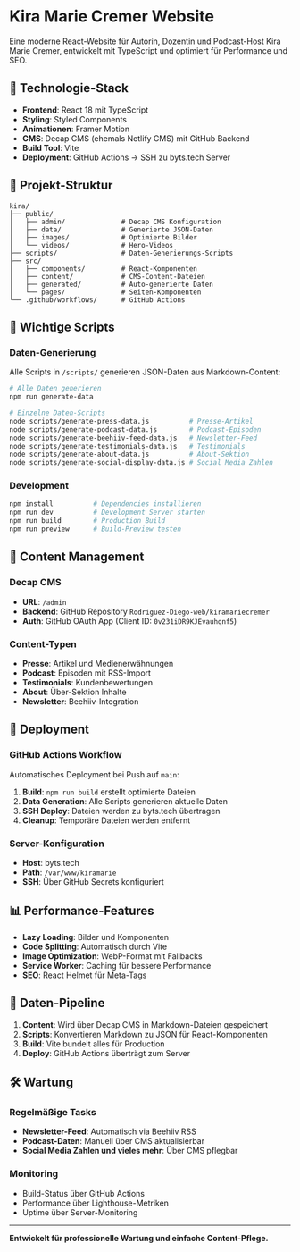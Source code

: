 # Kira Marie Cremer Website

Eine moderne React-Website für Autorin, Dozentin und Podcast-Host Kira Marie Cremer, entwickelt mit TypeScript und optimiert für Performance und SEO.

## 🚀 Technologie-Stack

- **Frontend**: React 18 mit TypeScript
- **Styling**: Styled Components
- **Animationen**: Framer Motion
- **CMS**: Decap CMS (ehemals Netlify CMS) mit GitHub Backend
- **Build Tool**: Vite
- **Deployment**: GitHub Actions → SSH zu byts.tech Server

## 📁 Projekt-Struktur

```
kira/
├── public/
│   ├── admin/              # Decap CMS Konfiguration
│   ├── data/               # Generierte JSON-Daten
│   ├── images/             # Optimierte Bilder
│   └── videos/             # Hero-Videos
├── scripts/                # Daten-Generierungs-Scripts
├── src/
│   ├── components/         # React-Komponenten
│   ├── content/            # CMS-Content-Dateien
│   ├── generated/          # Auto-generierte Daten
│   └── pages/              # Seiten-Komponenten
└── .github/workflows/      # GitHub Actions
```

## 🔧 Wichtige Scripts

### Daten-Generierung
Alle Scripts in `/scripts/` generieren JSON-Daten aus Markdown-Content:

```bash
# Alle Daten generieren
npm run generate-data

# Einzelne Daten-Scripts
node scripts/generate-press-data.js          # Presse-Artikel
node scripts/generate-podcast-data.js        # Podcast-Episoden  
node scripts/generate-beehiiv-feed-data.js   # Newsletter-Feed
node scripts/generate-testimonials-data.js   # Testimonials
node scripts/generate-about-data.js          # About-Sektion
node scripts/generate-social-display-data.js # Social Media Zahlen
```

### Development
```bash
npm install          # Dependencies installieren
npm run dev          # Development Server starten
npm run build        # Production Build
npm run preview      # Build-Preview testen
```

## 🎯 Content Management

### Decap CMS
- **URL**: `/admin`
- **Backend**: GitHub Repository `Rodriguez-Diego-web/kiramariecremer`
- **Auth**: GitHub OAuth App (Client ID: `0v231iDR9KJEvauhqnf5`)

### Content-Typen
- **Presse**: Artikel und Medienerwähnungen
- **Podcast**: Episoden mit RSS-Import
- **Testimonials**: Kundenbewertungen
- **About**: Über-Sektion Inhalte
- **Newsletter**: Beehiiv-Integration

## 🚀 Deployment

### GitHub Actions Workflow
Automatisches Deployment bei Push auf `main`:

1. **Build**: `npm run build` erstellt optimierte Dateien
2. **Data Generation**: Alle Scripts generieren aktuelle Daten
3. **SSH Deploy**: Dateien werden zu byts.tech übertragen
4. **Cleanup**: Temporäre Dateien werden entfernt

### Server-Konfiguration
- **Host**: byts.tech
- **Path**: `/var/www/kiramarie`
- **SSH**: Über GitHub Secrets konfiguriert

## 📊 Performance-Features

- **Lazy Loading**: Bilder und Komponenten
- **Code Splitting**: Automatisch durch Vite
- **Image Optimization**: WebP-Format mit Fallbacks
- **Service Worker**: Caching für bessere Performance
- **SEO**: React Helmet für Meta-Tags

## 🔄 Daten-Pipeline

1. **Content**: Wird über Decap CMS in Markdown-Dateien gespeichert
2. **Scripts**: Konvertieren Markdown zu JSON für React-Komponenten
3. **Build**: Vite bundelt alles für Production
4. **Deploy**: GitHub Actions überträgt zum Server

## 🛠 Wartung

### Regelmäßige Tasks
- **Newsletter-Feed**: Automatisch via Beehiiv RSS
- **Podcast-Daten**: Manuell über CMS aktualisierbar
- **Social Media Zahlen und vieles mehr**: Über CMS pflegbar

### Monitoring
- Build-Status über GitHub Actions
- Performance über Lighthouse-Metriken
- Uptime über Server-Monitoring

---

**Entwickelt für professionelle Wartung und einfache Content-Pflege.**
